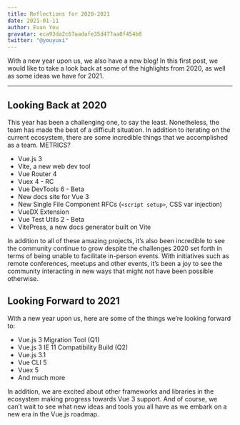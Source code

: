 ```yaml
---
title: Reflections for 2020-2021
date: 2021-01-11
author: Evan You
gravatar: eca93da2c67aadafe35d477aa8f454b8
twitter: "@youyuxi"
---
```


With a new year upon us, we also have a new blog! In this first post, we would like to take a look back at some of the highlights from 2020, as well as some ideas we have for 2021.

---

## Looking Back at 2020

This year has been a challenging one, to say the least. Nonetheless, the team has made the best of a difficult situation. In addition to iterating on the current ecosystem, there are some incredible things that we accomplished as a team. METRICS?

- Vue.js 3
- Vite, a new web dev tool
- Vue Router 4
- Vuex 4 - RC
- Vue DevTools 6 - Beta
- New docs site for Vue 3
- New Single File Component RFCs (`<script setup>`, CSS var injection)
- VueDX Extension
- Vue Test Utils 2 - Beta
- VitePress, a new docs generator built on Vite

In addition to all of these amazing projects, it’s also been incredible to see the community continue to grow despite the challenges 2020 set forth in terms of being unable to facilitate in-person events. With initiatives such as remote conferences, meetups and other events, it’s been a joy to see the community interacting in new ways that might not have been possible otherwise.

## Looking Forward to 2021

With a new year upon us, here are some of the things we’re looking forward to:

- Vue.js 3 Migration Tool (Q1)
- Vue.js 3 IE 11 Compatibility Build (Q2)
- Vue.js 3.1
- Vue CLI 5
- Vuex 5
- And much more

In addition, we are excited about other frameworks and libraries in the ecosystem making progress towards Vue 3 support. And of course, we can’t wait to see what new ideas and tools you all have as we embark on a new era in the Vue.js roadmap. 
